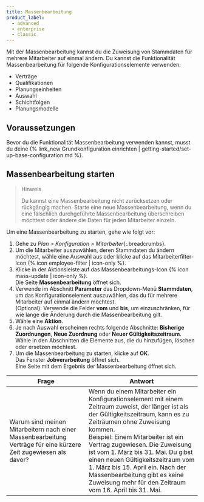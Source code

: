 ```yaml
---
title: Massenbearbeitung
product_label:
  - advanced
  - enterprise
  - classic
---
```


Mit der Massenbearbeitung kannst du die Zuweisung von Stammdaten für mehrere Mitarbeiter auf einmal ändern.
Du kannst die Funktionalität Massenbearbeitung für folgende Konfigurationselemente verwenden:

- Verträge
- Qualifikationen
- Planungseinheiten
- Auswahl
- Schichtfolgen
- Planungsmodelle

## Voraussetzungen

Bevor du die Funktionalität Massenbearbeitung verwenden kannst, musst du deine {% link_new Grundkonfiguration einrichten | getting-started/set-up-base-configuration.md %}.

## Massenbearbeitung starten

> Hinweis
>
> Du kannst eine Massenbearbeitung nicht zurücksetzen oder rückgängig machen. Starte eine neue Massenbearbeitung, wenn du eine fälschlich durchgeführte Massenbearbeitung überschreiben möchtest oder ändere die Daten für jeden Mitarbeiter einzeln.

Um eine Massenbearbeitung zu starten, gehe wie folgt vor:

1. Gehe zu _Plan > Konfiguration > Mitarbeiter_{:.breadcrumbs}.
2. Um die Mitarbeiter auszuwählen, deren Stammdaten du ändern möchtest, wähle eine Auswahl aus oder klicke auf das Mitarbeiterfilter-Icon {% icon employee-filter | icon-only %}.
3. Klicke in der Aktionsleiste auf das Massenbearbeitungs-Icon {% icon mass-update | icon-only %}.<br>Die Seite **Massenbearbeitung** öffnet sich.
4. Verwende im Abschnitt **Parameter** das Dropdown-Menü **Stammdaten**, um das Konfigurationselement auszuwählen, das du für mehrere Mitarbeiter auf einmal ändern möchtest.<br>(Optional): Verwende die Felder **vom** und **bis**, um einzuschränken, für wie lange die Änderung durch die Massenbearbeitung gilt.
5. Wähle eine **Aktion**.
6. Je nach Auswahl erscheinen rechts folgende Abschnitte: **Bisherige Zuordnungen**, **Neue Zuordnung** oder **Neuer Gültigkeitszeitraum**. Wähle in den Abschnitten die Elemente aus, die du hinzufügen, löschen oder ersetzen möchtest.
7. Um die Massenbearbeitung zu starten, klicke auf **OK**.<br>Das Fenster **Jobverarbeitung** öffnet sich.<br>Eine Seite mit dem Ergebnis der Massenbearbeitung öffnet sich.

| Frage                                                                                                            | Antwort                                                                                                                                                                                                                                                                                                                                                                                                                                                                                  |
| ---------------------------------------------------------------------------------------------------------------- | ---------------------------------------------------------------------------------------------------------------------------------------------------------------------------------------------------------------------------------------------------------------------------------------------------------------------------------------------------------------------------------------------------------------------------------------------------------------------------------------- |
| Warum sind meinen Mitarbeitern nach einer Massenbearbeitung Verträge für eine kürzere Zeit zugewiesen als davor? | Wenn du einem Mitarbeiter ein Konfigurationselement mit einem Zeitraum zuweist, der länger ist als der Gültigkeitszeitraum, kann es zu Zeiträumen ohne Zuweisung kommen.<br>Beispiel: Einem Mitarbeiter ist ein Vertrag zugewiesen. Die Zuweisung ist vom 1.&nbsp;März bis 31.&nbsp;Mai. Du gibst einen neuen Gültigkeitszeitraum vom 1.&nbsp;März bis 15.&nbsp;April ein. Nach der Massenbearbeitung gibt es keine Zuweisung mehr für den Zeitraum vom 16.&nbsp;April bis 31.&nbsp;Mai. |
